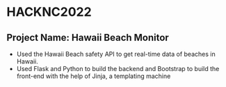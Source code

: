 # HACKNC2022
<h2> Project Name: Hawaii Beach Monitor </h2>
<ul>
<li>Used the Hawaii Beach safety API to get real-time data of beaches in Hawaii. 
<li>Used Flask and Python to build the backend and Bootstrap to build the front-end with the help of Jinja, a templating machine
</ul>
